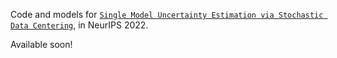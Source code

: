 Code and models for [`Single Model Uncertainty Estimation via Stochastic Data Centering`](https://openreview.net/forum?id=j0J9upqN5va), in NeurIPS 2022.

Available soon!
